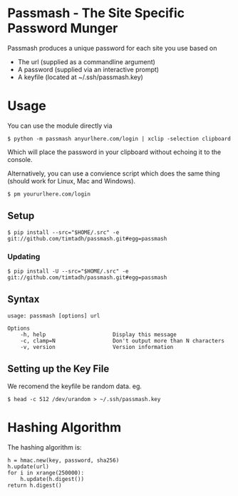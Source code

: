 Passmash - The Site Specific Password Munger
============================================

Passmash produces a unique password for each site you use based on

- The url (supplied as a commandline argument)
- A password (supplied via an interactive prompt)
- A keyfile (located at ~/.ssh/passmash.key)


Usage
=====

You can use the module directly via 

    $ python -m passmash anyurlhere.com/login | xclip -selection clipboard

Which will place the password in your clipboard without echoing it to the console.

Alternatively, you can use a convience script which does the same thing (should
work for Linux, Mac and Windows).

    $ pm yoururlhere.com/login


Setup
-----

    $ pip install --src="$HOME/.src" -e git://github.com/timtadh/passmash.git#egg=passmash

### Updating
  
    $ pip install -U --src="$HOME/.src" -e git://github.com/timtadh/passmash.git#egg=passmash

Syntax
------

    usage: passmash [options] url 

    Options
        -h, help                     Display this message
        -c, clamp=N                  Don't output more than N characters
        -v, version                  Version information


Setting up the Key File
-----------------------
    
We recomend the keyfile be random data. eg.

    $ head -c 512 /dev/urandom > ~/.ssh/passmash.key


Hashing Algorithm
=================

The hashing algorithm is:

    h = hmac.new(key, password, sha256)
    h.update(url)
    for i in xrange(250000):
        h.update(h.digest())
    return h.digest()


